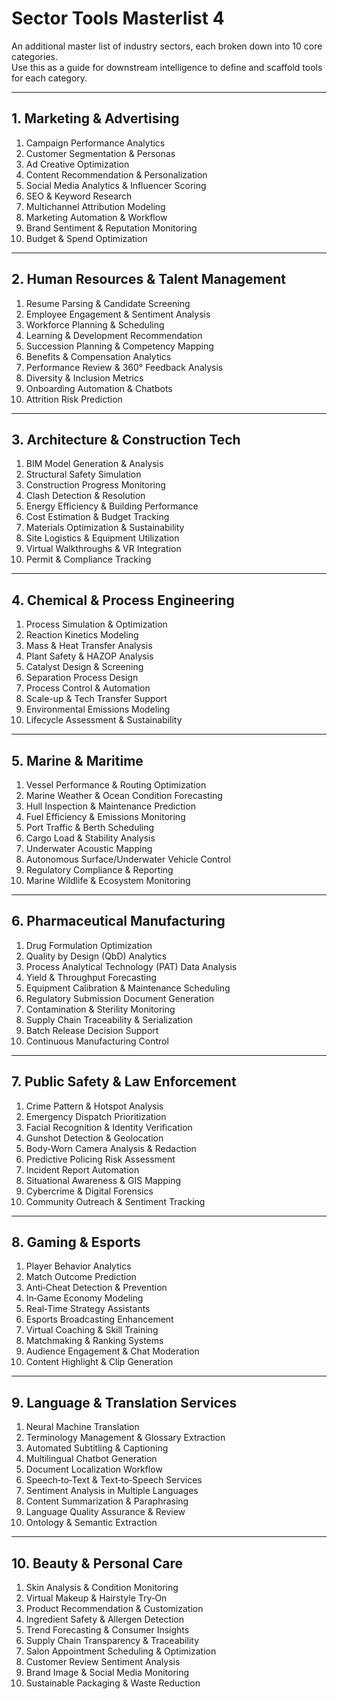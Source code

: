 # Sector Tools Masterlist 4

An additional master list of industry sectors, each broken down into 10 core categories.  
Use this as a guide for downstream intelligence to define and scaffold tools for each category.

---

## 1. Marketing & Advertising

1. Campaign Performance Analytics  
2. Customer Segmentation & Personas  
3. Ad Creative Optimization  
4. Content Recommendation & Personalization  
5. Social Media Analytics & Influencer Scoring  
6. SEO & Keyword Research  
7. Multichannel Attribution Modeling  
8. Marketing Automation & Workflow  
9. Brand Sentiment & Reputation Monitoring  
10. Budget & Spend Optimization  

---

## 2. Human Resources & Talent Management

1. Resume Parsing & Candidate Screening  
2. Employee Engagement & Sentiment Analysis  
3. Workforce Planning & Scheduling  
4. Learning & Development Recommendation  
5. Succession Planning & Competency Mapping  
6. Benefits & Compensation Analytics  
7. Performance Review & 360° Feedback Analysis  
8. Diversity & Inclusion Metrics  
9. Onboarding Automation & Chatbots  
10. Attrition Risk Prediction  

---

## 3. Architecture & Construction Tech

1. BIM Model Generation & Analysis  
2. Structural Safety Simulation  
3. Construction Progress Monitoring  
4. Clash Detection & Resolution  
5. Energy Efficiency & Building Performance  
6. Cost Estimation & Budget Tracking  
7. Materials Optimization & Sustainability  
8. Site Logistics & Equipment Utilization  
9. Virtual Walkthroughs & VR Integration  
10. Permit & Compliance Tracking  

---

## 4. Chemical & Process Engineering

1. Process Simulation & Optimization  
2. Reaction Kinetics Modeling  
3. Mass & Heat Transfer Analysis  
4. Plant Safety & HAZOP Analysis  
5. Catalyst Design & Screening  
6. Separation Process Design  
7. Process Control & Automation  
8. Scale-up & Tech Transfer Support  
9. Environmental Emissions Modeling  
10. Lifecycle Assessment & Sustainability  

---

## 5. Marine & Maritime

1. Vessel Performance & Routing Optimization  
2. Marine Weather & Ocean Condition Forecasting  
3. Hull Inspection & Maintenance Prediction  
4. Fuel Efficiency & Emissions Monitoring  
5. Port Traffic & Berth Scheduling  
6. Cargo Load & Stability Analysis  
7. Underwater Acoustic Mapping  
8. Autonomous Surface/Underwater Vehicle Control  
9. Regulatory Compliance & Reporting  
10. Marine Wildlife & Ecosystem Monitoring  

---

## 6. Pharmaceutical Manufacturing

1. Drug Formulation Optimization  
2. Quality by Design (QbD) Analytics  
3. Process Analytical Technology (PAT) Data Analysis  
4. Yield & Throughput Forecasting  
5. Equipment Calibration & Maintenance Scheduling  
6. Regulatory Submission Document Generation  
7. Contamination & Sterility Monitoring  
8. Supply Chain Traceability & Serialization  
9. Batch Release Decision Support  
10. Continuous Manufacturing Control  

---

## 7. Public Safety & Law Enforcement

1. Crime Pattern & Hotspot Analysis  
2. Emergency Dispatch Prioritization  
3. Facial Recognition & Identity Verification  
4. Gunshot Detection & Geolocation  
5. Body‑Worn Camera Analysis & Redaction  
6. Predictive Policing Risk Assessment  
7. Incident Report Automation  
8. Situational Awareness & GIS Mapping  
9. Cybercrime & Digital Forensics  
10. Community Outreach & Sentiment Tracking  

---

## 8. Gaming & Esports

1. Player Behavior Analytics  
2. Match Outcome Prediction  
3. Anti‑Cheat Detection & Prevention  
4. In‑Game Economy Modeling  
5. Real‑Time Strategy Assistants  
6. Esports Broadcasting Enhancement  
7. Virtual Coaching & Skill Training  
8. Matchmaking & Ranking Systems  
9. Audience Engagement & Chat Moderation  
10. Content Highlight & Clip Generation  

---

## 9. Language & Translation Services

1. Neural Machine Translation  
2. Terminology Management & Glossary Extraction  
3. Automated Subtitling & Captioning  
4. Multilingual Chatbot Generation  
5. Document Localization Workflow  
6. Speech‑to‑Text & Text‑to‑Speech Services  
7. Sentiment Analysis in Multiple Languages  
8. Content Summarization & Paraphrasing  
9. Language Quality Assurance & Review  
10. Ontology & Semantic Extraction  

---

## 10. Beauty & Personal Care

1. Skin Analysis & Condition Monitoring  
2. Virtual Makeup & Hairstyle Try‑On  
3. Product Recommendation & Customization  
4. Ingredient Safety & Allergen Detection  
5. Trend Forecasting & Consumer Insights  
6. Supply Chain Transparency & Traceability  
7. Salon Appointment Scheduling & Optimization  
8. Customer Review Sentiment Analysis  
9. Brand Image & Social Media Monitoring  
10. Sustainable Packaging & Waste Reduction  
